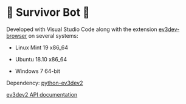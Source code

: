 # 🤖 Survivor Bot 🤖

Developed with Visual Studio Code along with the extension [ev3dev-browser](https://marketplace.visualstudio.com/items?itemName=dlech.ev3dev-browser) on several systems: 

- Linux Mint 19 x86_64

- Ubuntu 18.10 x86_64

- Windows 7 64-bit

Dependency: [python-ev3dev2](https://pypi.org/project/python-ev3dev2/)

[ev3dev2 API documentation](https://media.readthedocs.org/pdf/python-ev3dev/ev3dev-stretch/python-ev3dev.pdf?fbclid=IwAR1HmBFEMNMhJSpXuWfiDfa1OAkgJ6_GLlFFeymIgzuSS3MQebvAMik4uUg)
